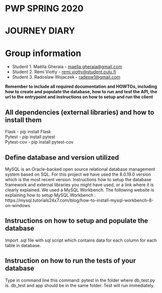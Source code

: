 # PWP SPRING 2020
# JOURNEY DIARY
# Group information
* Student 1. Maëlla Gheraia - maella.gheraia@gmail.com
* Student 2. Rémi Viotty - remi.viotty@student.oulu.fi
* Student 3. Radoslaw Wojaczek - radexw1@gmail.com

__Remember to include all required documentation and HOWTOs, including how to create and populate the database, how to run and test the API, the url to the entrypoint and instructions on how to setup and run the client__


<h2> All dependencies (external libraries) and how to install them </h2>
Flask - pip install Flask </br>
Pytest - pip install pytest </br>
Pytest-cov - pip install pytest-cov </br>
  
<h2> Define database and version utilized </h2>
MySQL is an Oracle-backed open source relational database management system based on SQL.  For this project we have used the 8.0.19.0 version which is the most recent version. 
Instructions how to setup the database framework and external libraries you might have used, or a link where it is clearly explained.
We used a MySQL Workbench. The following website is explaining how to setup MySQL Workbench : https://mysql.tutorials24x7.com/blog/how-to-install-mysql-workbench-8-on-windows

<h2>Instructions on how to setup and populate the database </h2>
				
Import .sql file with sql script which contains data for each column for each table in database.

<h2> Instruction on how to run the tests of your database </h2>

Type in command line this command: pytest in the folder where db_test.py is. db_test and app should be in the same folder. Test will run immediately.


